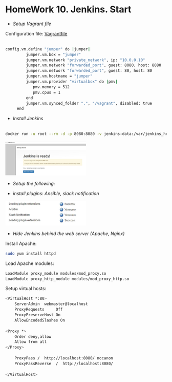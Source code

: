 # HomeWork 10. Jenkins. Start

* _Setup Vagrant file_

Configuration file: <a href="configs/Vagrantfile">Vagrantfile</a>

```bash

config.vm.define "jumper" do |jumper|
         jumper.vm.box = "jumper"
         jumper.vm.network "private_network", ip: "10.0.0.10"
		 jumper.vm.network "forwarded_port", guest: 8080, host: 8080
		 jumper.vm.network "forwarded_port", guest: 80, host: 80		 
		 jumper.vm.hostname = "jumper"
		 jumper.vm.provider "virtualbox" do |pmv|
			pmv.memory = 512
			pmv.cpus = 1
		 end
		 jumper.vm.synced_folder ".", "/vagrant", disabled: true		 	 
     end

```

* _Install Jenkins_

```bash

docker run -u root --rm -d -p 8080:8080 -v jenkins-data:/var/jenkins_home -v /var/run/docker.sock:/var/run/docker.sock jenkinsci/blueocean

```

<img src="image/jenkinsIsReady.JPG" width="50%" height="50%">

* _Setup the following:_

* _install plugins: Ansible, slack notification_

<img src="image/jenkinsPluginsInstalled.JPG" width="50%" height="50%">

* _Hide Jenkins behind the web server (Apache, Nginx)_

Install Apache:
```bash
sudo yum install httpd
```
Load Apache modules:
```bash
LoadModule proxy_module modules/mod_proxy.so
LoadModule proxy_http_module modules/mod_proxy_http.so
```

Setup virtual hosts:
```bash
<VirtualHost *:80>
    ServerAdmin  webmaster@localhost
    ProxyRequests     Off
    ProxyPreserveHost On
    AllowEncodedSlashes On

<Proxy *>
    Order deny,allow
    Allow from all
</Proxy>

    ProxyPass /  http://localhost:8080/ nocanon
    ProxyPassReverse  /  http://localhost:8080/

</VirtualHost>
